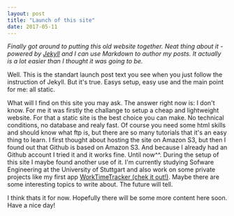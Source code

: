 ```yaml
---
layout: post
title: "Launch of this site"
date: 2017-05-11
---
```


<i>Finally got around to putting this old website together. Neat thing about it - powered by [Jekyll](http://jekyllrb.com) and I can use Markdown to author my posts. It actually is a lot easier than I thought it was going to be.</i>

Well. This is the standart launch post text you see when you just follow the instruction of Jekyll. But it's true. Easys setup, easy use and the main point for me: all static.

What will I find on this site you may ask. The answer right now is: I don't know. For me it was firstly the challange to setup a cheap and lightweight website. For that a static site is the best choice you can make. No technical conditions, no database and realy fast. Of course you need some html skills and should know what ftp is, but there are so many tutorials that it's an easy thing to learn. I first thought about hosting the site on Amazon S3, but then I found out that Github is based on Amazon S3. And because I already had an Github account I tried it and it works fine. Until now^^.
During the setup of this site I maybe found another use of it. I'm currently studying Sofware Engineering at the University of Stuttgart and also work on some private projects like my first app [WorkTimeTracker (chek it out!)](https://play.google.com/store/apps/details?id=de.jak0bt.worktimetracker). Maybe there are some interesting topics to write about. The future will tell.

I think thats it for now. Hopefully there will be some more content here soon.
Have a nice day!


